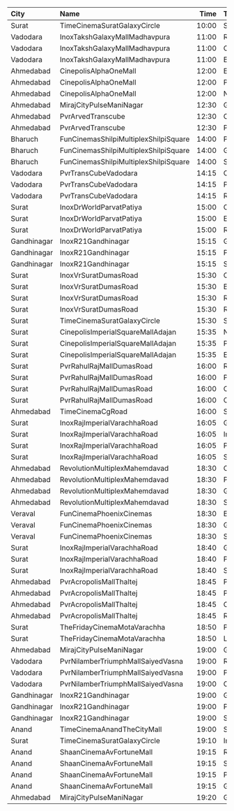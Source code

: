 | City        | Name                                  |  Time | Type          | Price | Capacity | Booked |
| :---------- | :------------------------------------ | ----: | :------------ | ----: | -------: | -----: |
| Surat       | TimeCinemaSuratGalaxyCircle           | 10:00 | Standard130   |  130₹ |       96 |      0 |
| Vadodara    | InoxTakshGalaxyMallMadhavpura         | 11:00 | Royal         |  112₹ |       88 |      0 |
| Vadodara    | InoxTakshGalaxyMallMadhavpura         | 11:00 | Club          |  112₹ |       36 |      0 |
| Vadodara    | InoxTakshGalaxyMallMadhavpura         | 11:00 | Executive     |  112₹ |       27 |      0 |
| Ahmedabad   | CinepolisAlphaOneMall                 | 12:00 | Executive     |  130₹ |       61 |      0 |
| Ahmedabad   | CinepolisAlphaOneMall                 | 12:00 | Premium       |  130₹ |       36 |      9 |
| Ahmedabad   | CinepolisAlphaOneMall                 | 12:00 | Normal        |  130₹ |       29 |      0 |
| Ahmedabad   | MirajCityPulseManiNagar               | 12:30 | Gold          |  130₹ |       24 |      2 |
| Ahmedabad   | PvrArvedTranscube                     | 12:30 | Classic       |  130₹ |       39 |      0 |
| Ahmedabad   | PvrArvedTranscube                     | 12:30 | Prime         |  130₹ |       96 |     15 |
| Bharuch     | FunCinemasShilpiMultiplexShilpiSquare | 14:00 | Platinum      |  150₹ |      138 |     76 |
| Bharuch     | FunCinemasShilpiMultiplexShilpiSquare | 14:00 | Gold          |  100₹ |      138 |     76 |
| Bharuch     | FunCinemasShilpiMultiplexShilpiSquare | 14:00 | Silver        |  100₹ |      138 |     76 |
| Vadodara    | PvrTransCubeVadodara                  | 14:15 | Classic       |  110₹ |       42 |      0 |
| Vadodara    | PvrTransCubeVadodara                  | 14:15 | Prime         |  110₹ |       99 |     21 |
| Vadodara    | PvrTransCubeVadodara                  | 14:15 | Recliner      |  250₹ |        8 |      0 |
| Surat       | InoxDrWorldParvatPatiya               | 15:00 | Club          |   90₹ |       53 |      0 |
| Surat       | InoxDrWorldParvatPatiya               | 15:00 | Executive     |   90₹ |       11 |      0 |
| Surat       | InoxDrWorldParvatPatiya               | 15:00 | Royal         |   90₹ |       13 |      0 |
| Gandhinagar | InoxR21Gandhinagar                    | 15:15 | Gold          |   90₹ |       70 |      0 |
| Gandhinagar | InoxR21Gandhinagar                    | 15:15 | Platinum      |   90₹ |        5 |      0 |
| Gandhinagar | InoxR21Gandhinagar                    | 15:15 | Silver        |   90₹ |       17 |      0 |
| Surat       | InoxVrSuratDumasRoad                  | 15:30 | Club          |   90₹ |      116 |      0 |
| Surat       | InoxVrSuratDumasRoad                  | 15:30 | Executive     |   90₹ |       34 |      0 |
| Surat       | InoxVrSuratDumasRoad                  | 15:30 | Royal         |   90₹ |       34 |      0 |
| Surat       | InoxVrSuratDumasRoad                  | 15:30 | RoyalRecliner |  230₹ |        8 |      0 |
| Surat       | TimeCinemaSuratGalaxyCircle           | 15:30 | Sofa250       |  250₹ |       34 |      0 |
| Surat       | CinepolisImperialSquareMallAdajan     | 15:35 | Normal        |  100₹ |       22 |      0 |
| Surat       | CinepolisImperialSquareMallAdajan     | 15:35 | Premium       |  100₹ |       30 |      4 |
| Surat       | CinepolisImperialSquareMallAdajan     | 15:35 | Executive     |  100₹ |       86 |      4 |
| Surat       | PvrRahulRajMallDumasRoad              | 16:00 | Recliner      |  250₹ |       24 |      0 |
| Surat       | PvrRahulRajMallDumasRoad              | 16:00 | Prime         |  100₹ |       72 |     19 |
| Surat       | PvrRahulRajMallDumasRoad              | 16:00 | ClassicPlus   |  100₹ |       30 |      0 |
| Surat       | PvrRahulRajMallDumasRoad              | 16:00 | Classic       |  100₹ |       30 |      0 |
| Ahmedabad   | TimeCinemaCgRoad                      | 16:00 | Standard220   |  220₹ |      108 |      8 |
| Surat       | InoxRajImperialVarachhaRoad           | 16:05 | Gold          |  100₹ |      110 |      0 |
| Surat       | InoxRajImperialVarachhaRoad           | 16:05 | Imperial      |  150₹ |        5 |      0 |
| Surat       | InoxRajImperialVarachhaRoad           | 16:05 | Platinum      |  100₹ |       25 |      0 |
| Surat       | InoxRajImperialVarachhaRoad           | 16:05 | Silver        |  100₹ |       36 |      0 |
| Ahmedabad   | RevolutionMultiplexMahemdavad         | 18:30 | Couple        |  200₹ |      100 |      0 |
| Ahmedabad   | RevolutionMultiplexMahemdavad         | 18:30 | Platinum      |  160₹ |      100 |      0 |
| Ahmedabad   | RevolutionMultiplexMahemdavad         | 18:30 | Golden        |  140₹ |      100 |      0 |
| Ahmedabad   | RevolutionMultiplexMahemdavad         | 18:30 | Silver        |  120₹ |      100 |      0 |
| Veraval     | FunCinemaPhoenixCinemas               | 18:30 | Executive     |  100₹ |       15 |      0 |
| Veraval     | FunCinemaPhoenixCinemas               | 18:30 | Gold          |  100₹ |       88 |      0 |
| Veraval     | FunCinemaPhoenixCinemas               | 18:30 | Silver        |  100₹ |       22 |      0 |
| Surat       | InoxRajImperialVarachhaRoad           | 18:40 | Gold          |  100₹ |      103 |      0 |
| Surat       | InoxRajImperialVarachhaRoad           | 18:40 | Platinum      |  100₹ |       28 |      0 |
| Surat       | InoxRajImperialVarachhaRoad           | 18:40 | Silver        |  100₹ |       30 |      0 |
| Ahmedabad   | PvrAcropolisMallThaltej               | 18:45 | PrimePlus     |  175₹ |       66 |      4 |
| Ahmedabad   | PvrAcropolisMallThaltej               | 18:45 | Prime         |  150₹ |       65 |      0 |
| Ahmedabad   | PvrAcropolisMallThaltej               | 18:45 | Classic       |  150₹ |       39 |      0 |
| Ahmedabad   | PvrAcropolisMallThaltej               | 18:45 | Recliner      |  400₹ |        9 |      0 |
| Surat       | TheFridayCinemaMotaVarachha           | 18:50 | PushBackSeat  |  150₹ |      119 |      0 |
| Surat       | TheFridayCinemaMotaVarachha           | 18:50 | Lounger       |  150₹ |      119 |      0 |
| Ahmedabad   | MirajCityPulseManiNagar               | 19:00 | Gold          |  100₹ |       56 |      0 |
| Vadodara    | PvrNilamberTriumphMallSaiyedVasna     | 19:00 | Recliner      |  300₹ |        7 |      0 |
| Vadodara    | PvrNilamberTriumphMallSaiyedVasna     | 19:00 | Prime         |  110₹ |       89 |     11 |
| Vadodara    | PvrNilamberTriumphMallSaiyedVasna     | 19:00 | Classic       |  110₹ |       33 |      0 |
| Gandhinagar | InoxR21Gandhinagar                    | 19:00 | Gold          |   90₹ |       84 |      0 |
| Gandhinagar | InoxR21Gandhinagar                    | 19:00 | Platinum      |   90₹ |        7 |      0 |
| Gandhinagar | InoxR21Gandhinagar                    | 19:00 | Silver        |   90₹ |       28 |      0 |
| Anand       | TimeCinemaAnandTheCityMall            | 19:00 | Standard100   |  100₹ |      127 |     27 |
| Surat       | TimeCinemaSuratGalaxyCircle           | 19:10 | Infinity400   |  400₹ |       22 |      0 |
| Anand       | ShaanCinemaAvFortuneMall              | 19:15 | Recliner      |  300₹ |      100 |      0 |
| Anand       | ShaanCinemaAvFortuneMall              | 19:15 | Sofa          |  250₹ |      100 |      0 |
| Anand       | ShaanCinemaAvFortuneMall              | 19:15 | Platinum      |   90₹ |      100 |      0 |
| Anand       | ShaanCinemaAvFortuneMall              | 19:15 | Gold          |   90₹ |      100 |      0 |
| Ahmedabad   | MirajCityPulseManiNagar               | 19:20 | Gold          |  100₹ |       24 |      2 |
